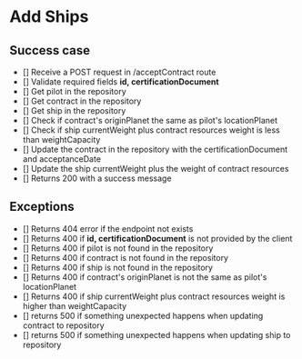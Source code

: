 # Add Ships

## Success case
- [] Receive a POST request in /acceptContract route
- [] Validate required fields **id, certificationDocument**
- [] Get pilot in the repository
- [] Get contract in the repository
- [] Get ship in the repository
- [] Check if contract's originPlanet the same as pilot's locationPlanet
- [] Check if ship currentWeight plus contract resources weight is less than weightCapacity
- [] Update the contract in the repository with the certificationDocument and acceptanceDate
- [] Update the ship currentWeight plus the weight of contract resources
- [] Returns 200 with a success message

## Exceptions
- [] Returns 404 error if the endpoint not exists
- [] Returns 400 if **id, certificationDocument** is not provided by the client
- [] Returns 400 if pilot is not found in the repository
- [] Returns 400 if contract is not found in the repository
- [] Returns 400 if ship is not found in the repository
- [] Returns 400 if contract's originPlanet is not the same as pilot's locationPlanet
- [] Returns 400 if ship currentWeight plus contract resources weight is higher than weightCapacity
- [] returns 500 if something unexpected happens when updating contract to repository
- [] returns 500 if something unexpected happens when updating ship to repository